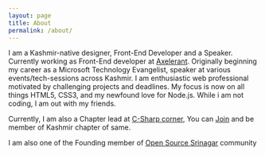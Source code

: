 ```yaml
---
layout: page
title: About
permalink: /about/
---
```


I am a Kashmir-native designer, Front-End Developer and a Speaker. Currently working as Front-End developer at [Axelerant](http://www.axelerant.com). Originally beginning my career as a Microsoft Technology Evangelist, speaker at various events/tech-sessions across Kashmir. I am enthusiastic web professional motivated by challenging projects and deadlines. My focus is now on all things HTML5, CSS3, and my newfound love for Node.js. While i am not coding, I am out with my friends.

Currently, I am also a Chapter lead at [C-Sharp corner](http://www.c-sharpcorner.com/), You can [Join](http://www.c-sharpcorner.com/Chapters/18/kashmir-chapter.aspx) and be member of Kashmir chapter of same.

I am also one of the Founding member of [Open Source Srinagar](http://www.opensourcesrinagar.org) community
